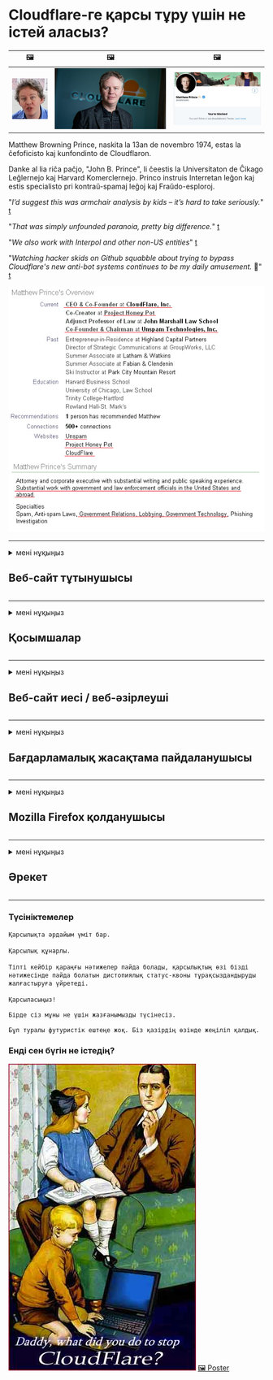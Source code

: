 # Cloudflare-ге қарсы тұру үшін не істей аласыз?

| 🖼 | 🖼 | 🖼 |
| --- | --- | --- |
| ![](../image/matthew_prince_teen.jpg) | ![](../image/matthew_prince.jpg) | ![](../image/blockedbymatthewprince.jpg) |


Matthew Browning Prince, naskita la 13an de novembro 1974, estas la ĉefoficisto kaj kunfondinto de Cloudflaron.

Danke al lia riĉa paĉjo, "John B. Prince", li ĉeestis la Universitaton de Ĉikago Leĝlernejo kaj Harvard Komerclernejo.
Princo instruis Interretan leĝon kaj estis specialisto pri kontraŭ-spamaj leĝoj kaj Fraŭdo-esploroj.


"*I’d suggest this was armchair analysis by kids – it’s hard to take seriously.*" [t](https://www.theguardian.com/technology/2015/nov/19/cloudflare-accused-by-anonymous-helping-isis)

"*That was simply unfounded paranoia, pretty big difference.*"  [t](https://twitter.com/xxdesmus/status/992757936123359233)

"*We also work with Interpol and other non-US entities*" [t](https://twitter.com/eastdakota/status/1203028504184360960)

"*Watching hacker skids on Github squabble about trying to bypass Cloudflare's new anti-bot systems continues to be my daily amusement.* 🍿" [t](https://twitter.com/eastdakota/status/1273277839102656515)


![](../image/whoismp.jpg)

---


<details>
<summary>мені нұқыңыз

## Веб-сайт тұтынушысы
</summary>


- Егер сізге ұнайтын веб-сайт Cloudflare қолданып жатса, оларға Cloudflare қолданбауын айтыңыз.
  - Facebook, Reddit, Twitter немесе Mastodon сияқты әлеуметтік медиада қыңқылдаудың ешқандай айырмашылығы жоқ. [Әрекеттер хэштегтерге қарағанда күштірек.](https://twitter.com/phyzonloop/status/1274132092490862594)
  - Өзіңізді пайдалы еткіңіз келсе, веб-сайт иесімен байланысуға тырысыңыз.

[Cloudflare деді](https://github.com/Eloston/ungoogled-chromium/issues/783):
```
Сізге белгілі бір қызметтер немесе сайттар үшін әкімшілермен байланысып, тәжірибеңізбен бөлісуге кеңес береміз.
```

[Егер сіз оны сұрамасаңыз, веб-сайт иесі бұл мәселені ешқашан білмейді.](../PEOPLE.md)

![](../image/liberapay.jpg)

[Сәтті мысал](https://counterpartytalk.org/t/turn-off-cloudflare-on-counterparty-co-plz/164/5).<br>
Сізде проблема бар ма? [Дауысыңызды қазір көтеріңіз.](https://github.com/maraoz/maraoz.github.io/issues/1) Төмендегі мысал.

```
Сіз жай корпоративтік цензура мен жаппай бақылауға көмектесесіз.
http://crimeflare.eu.org
```

```
Сіздің веб-сайтыңыз құпиялылықты бұзатын CloudFlare жеке қоршауында орналасқан.
http://crimeflare.eu.org
```

- Уақыт бөліп, веб-сайттың құпиялылық саясатын оқып шығыңыз.
  - егер веб-сайт Cloudflare артында тұрса немесе веб-сайт Cloudflare қосылған қызметтерді қолданса.

Ол «Cloudflare» не екенін түсіндіріп, деректеріңізді Cloudflare-мен бөлісуге рұқсат сұрауы керек. Мұны жасамау сенімнің бұзылуына әкеледі және қарастырылып отырған веб-сайтты болдырмау керек.

[Құпиялылық саясатының қолайлы мысалы осы жерде](https://archive.is/bDlTz) ("Subprocessors" > "Entity Name")

```
Мен сіздің құпиялылық саясатыңызды оқыдым және Cloudflare сөзін таба алмадым.
Егер сіз менің деректерімді Cloudflare-ге жібере берсеңіз, сізбен деректер алмасудан бас тартамын.
http://crimeflare.eu.org
```

Бұл Cloudflare сөзі жоқ құпиялылық саясатының мысалы.
[Liberland Jobs](https://archive.is/daKIr) [privacy policy](https://docsend.com/view/feiwyte):

![](../image/cfwontobey.jpg)

Cloudflare-дің жеке құпиялылық саясаты бар.
[Cloudflare доксингпен айналысатын адамдарды жақсы көреді.](https://www.reddit.com/r/GamerGhazi/comments/2s64fe/be_wary_reporting_to_cloudflare/)

Мұнда веб-сайтқа тіркелу үлгісі үшін жақсы мысал келтірілген.
AFAIK, нөлдік сайт. Сіз оларға сенесіз бе?

```
«XYZ-ге жазылуды» басу арқылы сіз біздің қызмет көрсету шарттарымен және құпиялылық туралы мәлімдемемен келісесіз.
Сіз сонымен бірге Cloudflare-мен деректеріңізді бөлісуге келісесіз және cloudflare құпиялылық туралы мәлімдемесімен келісесіз.
Егер Cloudflare сіздің ақпаратыңызды жіберіп алса немесе біздің серверлерге қосылуға мүмкіндік бермесе, бұл біздің кінәміз емес. [*]

[ Тіркелу ] [ мен келіспеймін ]
```
[*] [PEOPLE.md](../PEOPLE.md)


- Олардың қызметін пайдаланбауға тырысыңыз. Cloudflare сізді бақылап отырғанын ұмытпаңыз.
  - ["I'm in your TLS, sniffin' your passworz"](../image/iminurtls.jpg)

- Басқа веб-сайтты іздеңіз. Интернетте баламалар мен оппортунттар бар!

- Достарыңызды Tor-ды күнделікті қолдануға кеңес беріңіз.
  - Анонимдік ашық интернеттің стандарты болуы керек!
  - [Тор жобасы бұл жобаны ұнатпайтынын ескеріңіз.](../HISTORY.md)

</details>

------

<details>
<summary>мені нұқыңыз

## Қосымшалар
</summary>

- Егер сіздің браузеріңіз Firefox, Tor Browser немесе Ungoogled Chromium болса, төмендегі осы қондырмалардың бірін қолданыңыз.
  - Егер сіз басқа жаңа қондырма қосқыңыз келсе, алдымен осы туралы сұраңыз.


| Аты-жөні | Әзірлеуші | Қолдау | Блоктай алады | Хабарлай алады | Chrome |
| -------- | -------- | -------- | -------- | -------- | -------- |
| [Bloku Cloudflaron MITM-Atakon](../subfiles/addon/bcma.md) | #Addon | [ ? ](http://crimeflare.eu.org/) | **Иә**     | **Иә**     |  **Иә** |
| [Ĉu ligoj estas vundeblaj al MITM-atako?](../subfiles/addon/ismm.md) | #Addon | [ ? ](http://crimeflare.eu.org/) | Жоқ     | **Иә**     |  **Иә** |
| [Ĉu ĉi tiuj ligoj blokos Tor-uzanton?](../subfiles/addon/isat.md) | #Addon | [ ? ](http://crimeflare.eu.org/) | Жоқ     | **Иә**     |  **Иә** |
| [Block Cloudflare MITM Attack](https://trac.torproject.org/projects/tor/attachment/ticket/24351/block_cloudflare_mitm_attack-1.0.14.1-an%2Bfx.xpi)<br>[**DELETED BY TOR PROJECT**](../HISTORY.md) | nullius | [ ? ](../tool/block_cloudflare_mitm_fx), [Link](http://crimeflare.eu.org/) | **Иә**     | **Иә**     |  Жоқ |
| [TPRB](http://sw.nnpaefp7pkadbxxkhz2agtbv2a4g5sgo2fbmv3i7czaua354334uqqad.onion/) | Sw | [ ? ](http://sw.nnpaefp7pkadbxxkhz2agtbv2a4g5sgo2fbmv3i7czaua354334uqqad.onion/) | **Иә**     | **Иә**     |  Жоқ |
| [Detect Cloudflare](https://addons.mozilla.org/en-US/firefox/addon/detect-cloudflare/) | Frank Otto | [ ? ](https://github.com/traktofon/cf-detect) | Жоқ     | **Иә**     |  Жоқ |
| [True Sight](https://addons.mozilla.org/en-US/firefox/addon/detect-cloudflare-plus/) | claustromaniac | [ ? ](https://github.com/claustromaniac/detect-cloudflare-plus) | Жоқ     | **Иә**     |  Жоқ |
| [Which Cloudflare datacenter am I visiting?](https://addons.mozilla.org/en-US/firefox/addon/cf-pop/) | 依云 | [ ? ](https://github.com/lilydjwg/cf-pop) | Жоқ     | **Иә**     |  Жоқ |


- «Орталықсызданушылар» «CDNJS (Cloudflare)» -ге қосылуды тоқтата алады.
  - Бұл көптеген сұраныстардың желілерге жетуіне жол бермейді және сайттардың бұзылуына жол бермеу үшін жергілікті файлдарға қызмет етеді.
  - Әзірлеуші ​​жауап берді: "[very concerning indeed](https://github.com/Synzvato/decentraleyes/issues/236#issuecomment-352049501)", "[widespread usage severely centralizes the web](https://github.com/Synzvato/decentraleyes/issues/251#issuecomment-366752049)"

- [Сіз Cloudflare сертификатын Куәлік Орталығынан (CA) алып тастауға немесе оған сенімсіздікпен қарай аласыз.](https://www.ssl.com/how-to/remove-root-certificate-firefox/)

</details>

------

<details>
<summary>мені нұқыңыз

## Веб-сайт иесі / веб-әзірлеуші
</summary>


![](../image/word_cloudflarefree.jpg)

- Cloudflare шешімін, мерзімін қолданбаңыз.
  - Одан да жақсысын жасай аласыз, иә? [Cloudflare жазылымдарын, жоспарларын, домендерін немесе есептік жазбаларын жою әдісі.](https://support.cloudflare.com/hc/en-us/articles/200167776-Removing-subscriptions-plans-domains-or-accounts)

| 🖼 | 🖼 |
| --- | --- |
| ![](../image/htmlalertcloudflare.jpg) | ![](../image/htmlalertcloudflare2.jpg) |

- Басқа клиенттерді қалайсыз ба? Сіз не істеу керектігін білесіз. Нұсқау «жоғарыдан жоғары».
  - [Сәлеметсіз бе, сіз «Біз сіздің құпиялылығыңызға мән береміз» деп жаздыңыз, бірақ менде «403 тыйым салынған анонимді прокси-серверге рұқсат берілмеген» деген қате пайда болды.](https://it.slashdot.org/story/19/02/19/0033255/stop-saying-we-take-your-privacy-and-security-seriously) Неге Tor Or VPN-ді бұғаттап отырсыз? Неліктен уақытша хаттарды бұғаттап отырсыз?

![](../image/anonexist.jpg)

- Cloudflare-ді пайдалану үзіліс мүмкіндігін арттырады. Егер сіздің серверіңіз жұмыс істемесе немесе Cloudflare жұмыс істемесе, келушілер сіздің сайтыңызға кіре алмайды.
  - [Сіз шынымен Cloudflare ешқашан төмендемейді деп ойладыңыз ба?](https://www.ibtimes.com/cloudflare-down-not-working-sites-producing-504-gateway-timeout-errors-2618008) [Another](https://twitter.com/Jedduff/status/1097875615997399040) [sample](https://twitter.com/search?f=tweets&vertical=default&q=Cloudflare%20is%20having%20problems). [Need more](../PEOPLE.md)?

![](../image/cloudflareinternalerror.jpg)

- Cloudflare-ді «API қызметіне», «бағдарламалық жасақтаманы жаңарту серверіне» немесе «RSS арнасына» прокси жасау үшін пайдалану сіздің тұтынушыңызға зиян тигізеді. Клиент сізге қоңырау шалып: «Мен енді сіздің API-ні қолдана алмаймын» деді, ал сіз не болып жатқанын білмейсіз. Cloudflare сіздің клиентіңізді үнсіз блоктауы мүмкін. Қалай ойлайсыз, бұл жақсы ма?
  - Көптеген RSS оқырмандары мен RSS оқырмандары онлайн қызметі бар. Егер сіз адамдарға жазылуға мүмкіндік бермесеңіз, неге RSS арнасын жариялап отырсыз?

![](../image/rssfeedovercf.jpg)

- Сізге HTTPS сертификаты керек пе? «Келіңіздер, шифрлайық» қолданыңыз немесе оны CA компаниясынан сатып алыңыз.

- Сізге DNS сервері керек пе? Өзіңіздің серверіңізді орната алмайсыз ба? Олар туралы: [Hurricane Electric Free DNS](https://dns.he.net/), [Dyn.com](https://dyn.com/dns/), [1984 Hosting](https://www.1984hosting.com/), [Afraid.Org (Егер сіз TOR қолдансаңыз, әкімші есептік жазбаңызды өшіреді)](https://freedns.afraid.org/)
  - [Alternativoj al DNS](../subfiles/alternative/domaindns.md)

- Хостинг қызметін іздеп жүрсіз бе? Тек тегін бе? Олар туралы: [Onion Service](http://vww6ybal4bd7szmgncyruucpgfkqahzddi37ktceo3ah7ngmcopnpyyd.onion/en/security/network-security/tor/onionservices-best-practices), [Free Web Hosting Area](https://freewha.com/), [Autistici/Inventati Web Site Hosting](https://www.autinv5q6en4gpf4.onion/services/website), [Github Pages](https://pages.github.com/), [Surge](https://surge.sh/)
  - [Cloudflare баламалары](../subfiles/alternative/cloudflare.md)

- Сіз «cloudflare-ipfs.com» пайдаланасыз ба? [Cloudflare IPFS жаман екенін білесіз бе?](../PEOPLE.md)

- Серверіңізге OWASP және Fail2Ban сияқты веб-қосымшаның брандмауэрін орнатыңыз және оны дұрыс конфигурациялаңыз.
  - Торды бұғаттау - бұл шешім емес. Кішкентай жаман пайдаланушылар үшін бәрін жазаламаңыз.

- «Cloudflare Warp» пайдаланушыларына сіздің сайтыңызға кіруді қайта бағыттаңыз немесе бұғаттаңыз. Мүмкіндігінше себеп келтіріңіз.

> IP тізімі: "[Cloudflare-дің қазіргі IP ауқымдары](cloudflare_inc/)"

> A: Оларды бұғаттаңыз

```
server {
...
deny 173.245.48.0/20;
deny 103.21.244.0/22;
deny 103.22.200.0/22;
deny 103.31.4.0/22;
deny 141.101.64.0/18;
deny 108.162.192.0/18;
deny 190.93.240.0/20;
deny 188.114.96.0/20;
deny 197.234.240.0/22;
deny 198.41.128.0/17;
deny 162.158.0.0/15;
deny 104.16.0.0/12;
deny 172.64.0.0/13;
deny 131.0.72.0/22;
deny 2400:cb00::/32;
deny 2606:4700::/32;
deny 2803:f800::/32;
deny 2405:b500::/32;
deny 2405:8100::/32;
deny 2a06:98c0::/29;
deny 2c0f:f248::/32;
...
}
```

> B: Ескерту бетіне бағыттаңыз

```
http {
...
geo $iscf {
default 0;
173.245.48.0/20 1;
103.21.244.0/22 1;
103.22.200.0/22 1;
103.31.4.0/22 1;
141.101.64.0/18 1;
108.162.192.0/18 1;
190.93.240.0/20 1;
188.114.96.0/20 1;
197.234.240.0/22 1;
198.41.128.0/17 1;
162.158.0.0/15 1;
104.16.0.0/12 1;
172.64.0.0/13 1;
131.0.72.0/22 1;
2400:cb00::/32 1;
2606:4700::/32 1;
2803:f800::/32 1;
2405:b500::/32 1;
2405:8100::/32 1;
2a06:98c0::/29 1;
2c0f:f248::/32 1;
}
...
}

server {
...
if ($iscf) {rewrite ^ https://example.com/cfwsorry.php;}
...
}

<?php
header('HTTP/1.1 406 Not Acceptable');
echo <<<CLOUDFLARED
Thank you for visiting ourwebsite.com!<br />
We are sorry, but we can't serve you because your connection is being intercepted by Cloudflare.<br />
Please read http://crimeflare.eu.org for more information.<br />
CLOUDFLARED;
die();
```

- Tor Onion Service немесе I2P insite орнатыңыз, егер сіз бостандыққа сенсеңіз және жасырын қолданушыларды қарсы алсаңыз.

- Clearnet / Tor қос веб-сайтының басқа операторларынан кеңес сұраңыз және жасырын достар табыңыз!

</details>

------

<details>
<summary>мені нұқыңыз

## Бағдарламалық жасақтама пайдаланушысы
</summary>


- Discord CloudFlare қолданады. Балама? Біз ұсынамыз [**Briar** (Android)](https://f-droid.org/en/packages/org.briarproject.briar.android/), [Ricochet (PC)](https://ricochet.im/), [Tox + Tor (Android/PC)](https://tox.chat/download.html)
  - Briar-ға Tor демоны кіреді, сондықтан Orbot-ты орнатудың қажеті жоқ.
  - Qwtch жасаушылары, Open Privacy, stop_cloudflare жобасын өздерінің git қызметінен ескертусіз жойды.

- Егер сіз Debian GNU / Linux немесе кез-келген туынды қолдансаңыз, жазылыңыз: [bug #831835](https://bugs.debian.org/cgi-bin/bugreport.cgi?bug=831835). Мүмкіндігінше, патчты тексеріп, оны қабылдауға болатындығы туралы дұрыс шешім қабылдауға көмектесіңіз.

- Әрдайым осы браузерлерге кеңес беріңіз.

| Аты-жөні | Әзірлеуші | Қолдау | Түсініктеме |
| -------- | -------- | -------- | -------- |
| [Ungoogled-Chromium](https://ungoogled-software.github.io/ungoogled-chromium-binaries/) | Eloston | [ ? ](https://github.com/Eloston/ungoogled-chromium) | PC (Win, Mac, Linux)  _!Tor_ |
| [Bromite](https://www.bromite.org/fdroid) | Bromite | [ ? ](https://github.com/bromite/bromite/issues) | Android  _!Tor_ |
| [Tor Browser](https://www.torproject.org/download/) | Tor Project | [ ? ](https://support.torproject.org/) | PC (Win, Mac, Linux)  _Tor_|
| [Tor Browser Android](https://www.torproject.org/download/) | Tor Project | [ ? ](https://support.torproject.org/) | Android  _Tor_|
| [Onion Browser](https://itunes.apple.com/us/app/onion-browser/id519296448?mt=8) | Mike Tigas | [ ? ](https://github.com/OnionBrowser/OnionBrowser/issues) | Apple iOS  _Tor_|
| [GNU/Icecat](https://www.gnu.org/software/gnuzilla/) | GNU | [ ? ](https://www.gnu.org/software/gnuzilla/) | PC (Linux) |
| [IceCatMobile](https://f-droid.org/en/packages/org.gnu.icecat/) | GNU | [ ? ](https://lists.gnu.org/mailman/listinfo/bug-gnuzilla) | Android |
| [Iridium Browser](https://iridiumbrowser.de/about/) | Iridium | [ ? ](https://github.com/iridium-browser/iridium-browser/) | PC (Win, Mac, Linux, OpenBSD) |


Басқа бағдарламалық жасақтаманың құпиялығы жетілмеген. Бұл Tor браузері «мінсіз» дегенді білдірмейді.
Интернетте және технологияда 100% қауіпсіз немесе 100% жеке жоқ.

- Торды қолданғыңыз келмей ме? Tor демоны бар кез-келген шолғышты пайдалануға болады.
  - [Тор жобасына бұл ұнамайтынын ескеріңіз.](https://support.torproject.org/tbb/tbb-9/) Егер мүмкіндігіңіз болса, Tor шолғышын пайдаланыңыз.
- [Tor-мен бірге хромды қалай қолдануға болады](../subfiles/chromium_tor.md)


Енді басқа бағдарламалық жасақтаманың құпиялылығы туралы сөйлесейік.

- [Егер сізге Firefox пайдалану қажет болса, «Firefox ESR» таңдаңыз.](https://www.mozilla.org/en-US/firefox/organizations/)
  - [Firefox - тыңшылық бағдарламалар](https://spyware.neocities.org/articles/firefox.html)
  - [Firefox сөз сөйлеуден бас тартады, сөйлеуге тыйым салады](https://web.archive.org/web/20200423010026/https://reclaimthenet.org/firefox-rejects-free-speech-bans-free-speech-commenting-plugin-dissenter-from-its-extensions-gallery/)
  - ["100+ теріс пікір. Қазіргі кезде бағдарламалық жасақтама компаниясынан ... бағдарламалық жасақтаманы ұстануды сұрайтын сияқты."](https://old.reddit.com/r/firefox/comments/gutdiw/weve_got_work_to_do_the_mozilla_blog/fslbbb6/)
  - [Ух, неге Firefox менің URL жолағымда демеушілік сілтемелерді көрсетіп жатыр?](https://www.reddit.com/r/firefox/comments/jybx2w/uh_why_is_firefox_showing_me_sponsored_links_in/)
  - [Mozilla - Ібіліс](https://digdeeper.neocities.org/ghost/mozilla.html)

- [Есіңізде болсын, Mozilla Cloudflare қызметін пайдаланады.](https://www.robtex.com/dns-lookup/www.mozilla.org) [Олар өз өнімдерінде Cloudflare's DNS қызметін пайдаланады.](https://www.theregister.co.uk/2018/03/21/mozilla_testing_dns_encryption/)

- [Mozilla бұл билеттен ресми түрде бас тартты.](https://bugzilla.mozilla.org/show_bug.cgi?id=1426618)

- [Firefox Focus - бұл әзіл.](https://github.com/mozilla-mobile/focus-android/issues/1743) [Олар телеметрияны өшіруге уәде берді, бірақ олар оны өзгертті.](https://github.com/mozilla-mobile/focus-android/issues/4210)

- [PaleMoon / Basilisk әзірлеушісі Cloudflare-ді жақсы көреді.](https://github.com/mozilla-mobile/focus-android/issues/1743#issuecomment-345993097)
  - [Pale Moon мұрағат сервері 18 ай ішінде зиянды бағдарламаны бұзып, таратты](https://www.reddit.com/r/privacytoolsIO/comments/cc808y/pale_moons_archive_server_hacked_and_spread/)
  - Ол сонымен қатар Tor қолданушыларын жек көреді - "[Бұл Торға қарсы болсын. Менің ойымша, сайттардың көпшілігі Tor-ға деген өте қатал факторды ескере отырып, оған дұшпандық етуі керек.](https://github.com/yacy/yacy_search_server/issues/314#issuecomment-565932097)"

- [Waterfox-та «үйдегі телефон» проблемасы бар](https://spyware.neocities.org/articles/waterfox.html)

- [Google Chrome - тыңшылық бағдарлама.](https://www.gnu.org/proprietary/malware-google.en.html)
  - [Google сіздің әрекеттеріңізге профиль жасайды.](https://spyware.neocities.org/articles/chrome.html)

- [SRWare Iron үйге тым көп телефон қосады.](https://spyware.neocities.org/articles/iron.html) Ол сондай-ақ Google домендеріне қосылады.

- [Brave Browser ақ тізіміне Facebook / Twitter трекерлері кіреді.](https://www.bleepingcomputer.com/news/security/facebook-twitter-trackers-whitelisted-by-brave-browser/)
  - [Міне, басқа мәселелер.](https://spyware.neocities.org/articles/brave.html)
  - [binance серіктестігінің идентификаторы](https://twitter.com/cryptonator1337/status/1269594587716374528)

- [Microsoft Edge Facebook-ке флэш кодты пайдаланушылардың артында басқаруға мүмкіндік береді.](https://www.zdnet.com/article/microsoft-edge-lets-facebook-run-flash-code-behind-users-backs/)

- [Vivaldi сіздің жеке өміріңізді құрметтемейді.](https://spyware.neocities.org/articles/vivaldi.html)

- [Opera тыңшылық бағдарламасының деңгейі: Өте жоғары](https://spyware.neocities.org/articles/opera.html)

- Apple iOS: [Сіз iOS-ты мүлдем қолданбауыңыз керек, негізінен бұл зиянды бағдарлама.](https://www.gnu.org/proprietary/malware-apple.html)

Сондықтан біз жоғарыдағы кестені ғана ұсынамыз. Басқа ештеңе.

</details>

------

<details>
<summary>мені нұқыңыз

## Mozilla Firefox қолданушысы
</summary>


- «Firefox Nightly» түзету деңгейіндегі ақпаратты Mozilla серверлеріне бас тарту әдіссіз жібереді.
  - [Mozilla серверлері Cloudflare-ден демалуда](https://www.digwebinterface.com/?hostnames=www.mozilla.org%0D%0Amozilla.cloudflare-dns.com&type=&ns=resolver&useresolver=8.8.4.4&nameservers=)

- Firefox-қа Mozilla серверлеріне қосылуға тыйым салуға болады.
  - [Mozilla саясат шаблондары бойынша нұсқаулық](https://github.com/mozilla/policy-templates/blob/master/README.md)
  - Есіңізде болсын, бұл трюк кейінгі нұсқада жұмыс істемей қалуы мүмкін, өйткені Mozilla өздерін ақ тізімге қосқанды ұнатады.
  - Оларды толығымен бұғаттау үшін брандмауэр мен DNS сүзгісін пайдаланыңыз.

"`/distribution/policies.json`"

>     "WebsiteFilter": {
> 		"Block": [
> 		"*://*.mozilla.com/*",
> 		"*://*.mozilla.net/*",
> 		"*://*.mozilla.org/*",
> 		"*://webcompat.com/*",
> 		"*://*.firefox.com/*",
> 		"*://*.thunderbird.net/*",
> 		"*://*.cloudflare.com/*"
> 		]
>     },


- ~~Mozilla трекеріндегі қателік туралы хабарлаңыз, оларға Cloudflare қолданбаңыз.~~ Bugzilla туралы қате туралы есеп болды. Көптеген адамдар өздерінің алаңдаушылықтарын жариялады, дегенмен қатені 2018 жылы әкімші жасырды.

- DoH функциясын Firefox-та өшіруге болады.
  - [Firefox стандартты DNS провайдерін өзгертіңіз](../subfiles/change-firefox-dns.md)

![](../image/firefoxdns.jpg)

- [Егер сіз ISP емес DNS пайдаланғыңыз келсе, OpenNIC Tier2 DNS қызметін немесе Cloudflare емес кез келген DNS қызметтерін пайдаланыңыз.](https://wiki.opennic.org/start)
![](../image/opennic.jpg)
  - Cloudflare-ді DNS көмегімен блоктаңыз. [Crimeflare DNS](../subfiles/service/publicdns.md)

- Торды DNS шешуші ретінде пайдалануға болады. [Егер сіз Tor маманы болмасаңыз, мына жерден сұрақ қойыңыз.](https://tor.stackexchange.com/)

> **Қалай?**
> 1. Tor бағдарламасын жүктеп, компьютеріңізге орнатыңыз.
> 2. Бұл жолды «torrc» файлына қосыңыз.
> DNSPort 127.0.0.1:53
> 3. Торды қайта іске қосыңыз.
> 4. Компьютердің DNS серверін «127.0.0.1» етіп орнатыңыз.

</details>

------

<details>
<summary>мені нұқыңыз

## Әрекет
</summary>


- Cloudflare қаупі туралы айналаңыздағы адамдарға айтыңыз.

- [Бұл репозиторийді жақсартуға көмектесіңіз.](http://crimeflare.eu.org)
  - Тізімдер де, оған қарсы дәлелдер де, бөлшектер де.

- [Cloudflare-де (және осыған ұқсас компанияларда) ақаулар орын алған жағдайда құжат жасаңыз және көпшілікке жариялаңыз, мұны жасаған кезде осы репозитарийді міндетті түрде атап өтіңіз](http://crimeflare.eu.org) :)

- Әдетте Tor-ды қолданатын адамдардың санын көбейтіңіз, сонда олар ғаламторды әлемнің әр түкпірінен көре алады.

- Әлемді Cloudflare-ден босатуға арналған әлеуметтік медиада және ет кеңістігінде топтарды бастаңыз.

- Қажет болған жағдайда, осы репозитарийдегі осы топтарға сілтеме жасаңыз - бұл топ ретінде бірлесіп жұмыс істеуді үйлестіру орны болуы мүмкін.

- [Cloudflare-ге корпоративті емес альтернативті балама ұсына алатын ынтымақтастықты бастаңыз.](../subfiles/alternative/cloudflare.md)

- Кем дегенде, Cloudflare-тен бірнеше қабатты қорғанысты қамтамасыз етуге көмектесетін кез-келген балама туралы хабарлаңыз.

- Егер сіз Cloudflare тұтынушысы болсаңыз, құпиялылық параметрлерін орнатыңыз және олардың бұзылғанын күтіңіз.
  - [Одан кейін оларды спамға / құпиялылықты бұзғаны үшін айыптауға тартыңыз](https://twitter.com/thexpaw/status/1108424723233419264)

- Егер сіз Америка Құрама Штаттарында болсаңыз және бұл веб-сайт банк немесе есепші болса, онда Грамм-Лич-Блайли Заңы немесе Мүмкіндігі шектеулі американдықтар туралы заңға сәйкес қысым көрсетуге тырысыңыз және бізге қанша қашықтыққа жеткеніңізді айтып беріңіз. .

- Егер веб-сайт мемлекеттік сайт болса, АҚШ Конституциясының 1-ші түзетуіне сәйкес заңдық қысым көрсетуге тырысыңыз.

- Егер сіз ЕО азаматы болсаңыз, деректерді қорғаудың жалпы ережелеріне сәйкес жеке ақпаратыңызды жіберу үшін веб-сайтқа хабарласыңыз. Егер олар сізге ақпарат беруден бас тартса, бұл заң бұзушылық.

- Веб-сайтында қызмет ұсынамын деген компаниялар үшін тұтынушылар құқығын қорғау ұйымдары мен BBB-ге «жалған жарнама» ретінде хабарлауға тырысыңыз. Cloudflare веб-сайттарына Cloudflare серверлері қызмет көрсетеді.

- [МӘС АҚШ контекстінде Cloudflare кеңейе бастайды, олар монополияларға қарсы заң шығарылуы мүмкін.](https://www.itu.int/en/ITU-T/Workshops-and-Seminars/20181218/Documents/Geoff_Huston_Presentation.pdf)

- GNU GPL 4-нұсқасында барлық серверлердің ішінде GPLv4 және одан кейінгі бағдарламалар үшін, ең болмағанда бастапқы кодқа Tor қолданушыларын кемсітпейтін орта арқылы қол жетімділікті талап ететін бастапқы кодты сақтауға қарсы ереже болуы мүмкін.

- [Se vi uzas Mastodon bonvolu sekvi la konton Mitigator](../subfiles/service/altlink.md).

</details>

------

### Түсініктемелер

```
Қарсылықта әрдайым үміт бар.

Қарсылық құнарлы.

Тіпті кейбір қараңғы нәтижелер пайда болады, қарсылықтың өзі бізді нәтижесінде пайда болатын дистопиялық статус-квоны тұрақсыздандыруды жалғастыруға үйретеді.

Қарсыласыңыз!
```

```
Бірде сіз мұны не үшін жазғанымызды түсінесіз.
```

```
Бұл туралы футуристік ештеңе жоқ. Біз қазірдің өзінде жеңіліп қалдық.
```

### Енді сен бүгін не істедің?


![](../image/stopcf.jpg) [🖼 Poster](../image/poster/README.md)
